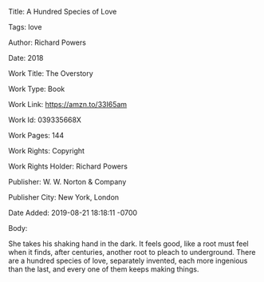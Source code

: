 Title:  A Hundred Species of Love

Tags:   love

Author: Richard Powers

Date:   2018

Work Title: The Overstory

Work Type: Book

Work Link: https://amzn.to/33I65am

Work Id: 039335668X

Work Pages: 144

Work Rights: Copyright

Work Rights Holder: Richard Powers

Publisher: W. W. Norton & Company

Publisher City: New York, London

Date Added: 2019-08-21 18:18:11 -0700

Body: 

She takes his shaking hand in the dark. It feels good, like a root must feel when it finds, after centuries, another root to pleach to underground. There are a hundred species of love, separately invented, each more ingenious than the last, and every one of them keeps making things. 

